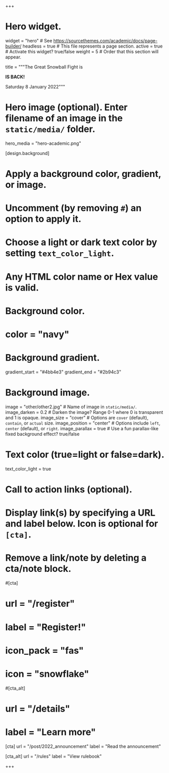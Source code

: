 +++
# Hero widget.
widget = "hero"  # See https://sourcethemes.com/academic/docs/page-builder/
headless = true  # This file represents a page section.
active = true  # Activate this widget? true/false
weight = 5  # Order that this section will appear.

title = """The Great Snowball Fight is

**IS BACK!**

Saturday 8 January 2022"""

# Hero image (optional). Enter filename of an image in the `static/media/` folder.
hero_media = "hero-academic.png"

[design.background]
  # Apply a background color, gradient, or image.
  #   Uncomment (by removing `#`) an option to apply it.
  #   Choose a light or dark text color by setting `text_color_light`.
  #   Any HTML color name or Hex value is valid.

  # Background color.
  # color = "navy"
  
  # Background gradient.
  gradient_start = "#4bb4e3"
  gradient_end = "#2b94c3"
  
  # Background image.
  image = "other/other2.jpg"  # Name of image in `static/media/`.
  image_darken = 0.2  # Darken the image? Range 0-1 where 0 is transparent and 1 is opaque.
  image_size = "cover"  #  Options are `cover` (default), `contain`, or `actual` size.
  image_position = "center"  # Options include `left`, `center` (default), or `right`.
  image_parallax = true  # Use a fun parallax-like fixed background effect? true/false
  
  # Text color (true=light or false=dark).
  text_color_light = true

# Call to action links (optional).
#   Display link(s) by specifying a URL and label below. Icon is optional for `[cta]`.
#   Remove a link/note by deleting a cta/note block.
#[cta]
#  url = "/register"
#  label = "Register!"
#  icon_pack = "fas"
#  icon = "snowflake"
  
#[cta_alt]
#  url = "/details"
#  label = "Learn more"

[cta]
  url = "/post/2022_announcement"
  label = "Read the announcement"
  
[cta_alt]
  url = "/rules"
  label = "View rulebook"
  
+++

<!-- Following its millenary tradition, the next edition of the Great Snowball Fight will take place at the [Bivacco Menegazzi](https://goo.gl/maps/CRMbn2kRX38G78UF9) on the first Saturday of the year. --> 
